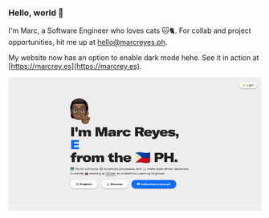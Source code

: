 ### Hello, world 👋

I'm Marc, a Software Engineer who loves cats 🐱🐈. For collab and project opportunities, hit me up at [hello@marcreyes.ph](hello@marcreyes.ph).

My website now has an option to enable dark mode hehe. See it in action at [https://marcrey.es](https://marcrey.es).

![Dark mode lol 😂](wowerz.gif "Dark mode lol 😂")
